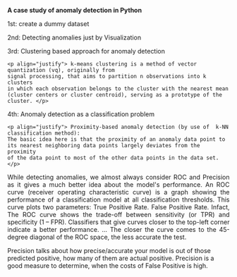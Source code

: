 **A case study of anomaly detection in Python**

1st: create a dummy dataset

2nd: Detecting anomalies just by Visualization

3rd: Clustering based approach for anomaly detection

    <p align="justify"> k-means clustering is a method of vector quantization (vq), originally from 
    signal processing, that aims to partition n observations into k clusters 
    in which each observation belongs to the cluster with the nearest mean 
    (cluster centers or cluster centroid), serving as a prototype of the 
    cluster. </p>
    
4th: Anomaly detection as a classification problem

    <p align="justify"> Proximity-based anomaly detection (by use of  k-NN classification method): 
    The basic idea here is that the proximity of an anomaly data point to 
    its nearest neighboring data points largely deviates from the proximity 
    of the data point to most of the other data points in the data set. </p>

<p align="justify"> While detecting anomalies, we almost always consider ROC and Precision as it 
gives a much better idea about the model's performance. 
An ROC curve (receiver operating characteristic curve) is a graph showing the 
performance of a classification model at all classification thresholds. This 
curve plots two parameters: True Positive Rate. False Positive Rate.
Infact, The ROC curve shows the trade-off between sensitivity (or TPR) and 
specificity (1 – FPR). Classifiers that give curves closer to the top-left 
corner indicate a better performance. ... The closer the curve comes to the 
45-degree diagonal of the ROC space, the less accurate the test. </p>

Precision talks about how precise/accurate your model is out of those predicted 
positive, how many of them are actual positive. Precision is a good measure to 
determine, when the costs of False Positive is high.

